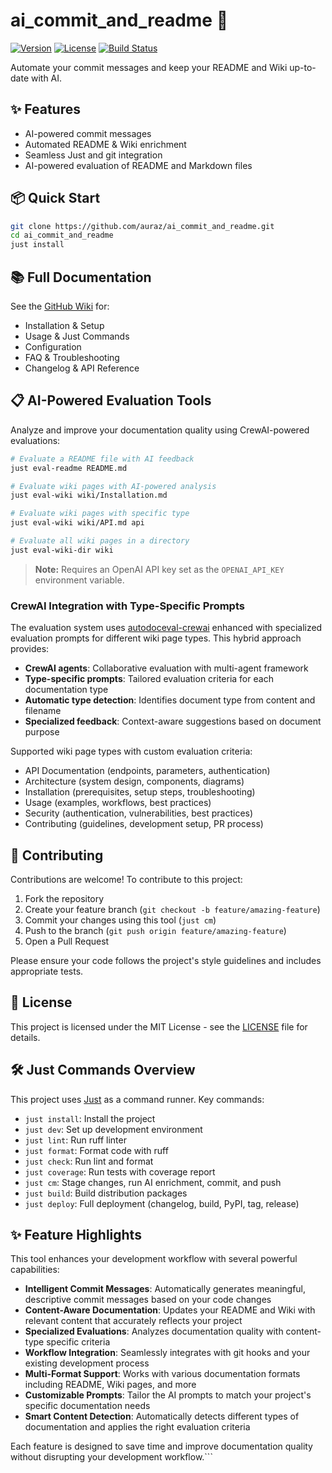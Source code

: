 # ai_commit_and_readme 🚀

[![Version](https://img.shields.io/badge/version-0.1.0-blue.svg)](https://github.com/auraz/ai_commit_and_readme)
[![License](https://img.shields.io/badge/License-MIT-green.svg)](https://opensource.org/licenses/MIT)
[![Build Status](https://img.shields.io/badge/build-passing-brightgreen.svg)](https://github.com/auraz/ai_commit_and_readme)

Automate your commit messages and keep your README and Wiki up-to-date with AI.

## ✨ Features

- AI-powered commit messages
- Automated README & Wiki enrichment
- Seamless Just and git integration
- AI-powered evaluation of README and Markdown files

## 📦 Quick Start

```sh
git clone https://github.com/auraz/ai_commit_and_readme.git
cd ai_commit_and_readme
just install
```

## 📚 Full Documentation

See the [GitHub Wiki](https://github.com/auraz/ai_commit_and_readme/wiki) for:
- Installation & Setup
- Usage & Just Commands
- Configuration
- FAQ & Troubleshooting
- Changelog & API Reference

## 📋 AI-Powered Evaluation Tools

Analyze and improve your documentation quality using CrewAI-powered evaluations:

```sh
# Evaluate a README file with AI feedback
just eval-readme README.md

# Evaluate wiki pages with AI-powered analysis
just eval-wiki wiki/Installation.md

# Evaluate wiki pages with specific type
just eval-wiki wiki/API.md api

# Evaluate all wiki pages in a directory
just eval-wiki-dir wiki
```

> **Note:** Requires an OpenAI API key set as the `OPENAI_API_KEY` environment variable.

### CrewAI Integration with Type-Specific Prompts

The evaluation system uses [autodoceval-crewai](https://github.com/auraz/autodoceval-crewai) enhanced with specialized evaluation prompts for different wiki page types. This hybrid approach provides:

- **CrewAI agents**: Collaborative evaluation with multi-agent framework
- **Type-specific prompts**: Tailored evaluation criteria for each documentation type
- **Automatic type detection**: Identifies document type from content and filename
- **Specialized feedback**: Context-aware suggestions based on document purpose

Supported wiki page types with custom evaluation criteria:
- API Documentation (endpoints, parameters, authentication)
- Architecture (system design, components, diagrams)
- Installation (prerequisites, setup steps, troubleshooting)
- Usage (examples, workflows, best practices)
- Security (authentication, vulnerabilities, best practices)
- Contributing (guidelines, development setup, PR process)

## 📝 Contributing

Contributions are welcome! To contribute to this project:

1. Fork the repository
2. Create your feature branch (`git checkout -b feature/amazing-feature`)
3. Commit your changes using this tool (`just cm`)
4. Push to the branch (`git push origin feature/amazing-feature`)
5. Open a Pull Request

Please ensure your code follows the project's style guidelines and includes appropriate tests.

## 📄 License

This project is licensed under the MIT License - see the [LICENSE](LICENSE) file for details.
## 🛠️ Just Commands Overview

This project uses [Just](https://just.systems/) as a command runner. Key commands:

- `just install`: Install the project  
- `just dev`: Set up development environment
- `just lint`: Run ruff linter
- `just format`: Format code with ruff
- `just check`: Run lint and format
- `just coverage`: Run tests with coverage report
- `just cm`: Stage changes, run AI enrichment, commit, and push
- `just build`: Build distribution packages
- `just deploy`: Full deployment (changelog, build, PyPI, tag, release)

## ✨ Feature Highlights

This tool enhances your development workflow with several powerful capabilities:

- **Intelligent Commit Messages**: Automatically generates meaningful, descriptive commit messages based on your code changes
- **Content-Aware Documentation**: Updates your README and Wiki with relevant content that accurately reflects your project
- **Specialized Evaluations**: Analyzes documentation quality with content-type specific criteria
- **Workflow Integration**: Seamlessly integrates with git hooks and your existing development process
- **Multi-Format Support**: Works with various documentation formats including README, Wiki pages, and more
- **Customizable Prompts**: Tailor the AI prompts to match your project's specific documentation needs
- **Smart Content Detection**: Automatically detects different types of documentation and applies the right evaluation criteria

Each feature is designed to save time and improve documentation quality without disrupting your development workflow.```
